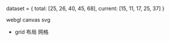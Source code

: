 dataset = {
    total: [25, 26, 40, 45, 68],
    current: [15, 11, 17, 25, 37]
}

webgl canvas svg

- grid 布局 网格